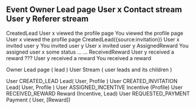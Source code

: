 

Event                                Owner Lead page                                  User x Contact stream                          User y Referer stream
-----------------------------------------------------------------------------------------------------------------------------------------------------
CreatedLead                          User x viewed the profile page                   You viewed the profile page                    User x viewed the profile page
CreatedLead({source:invitation})     User x invited user y                            You invited user y                             User x invited user y
AssignedReward                       You assigned user x some status                  ...                                            ...
ReceivedReward                       User y received a reward                         ??? User y received a reward                   You received a reward


Owner Lead page ( lead )
User Stream ( user leads and its children )




User     CREATED_LEAD          Lead( User, Profile )
User     CREATED_INVITATION    Lead( User, Profile )
User     ASSIGNED_INCENTIVE    Incentive (Profile)
User     RECEIVED_REWARD       Reward (Incentive, Lead)
User     REQUESTED_PAYMENT     Payment ( User, [Reward])
